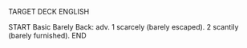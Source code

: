 TARGET DECK
ENGLISH

START
Basic
Barely
Back: adv. 1 scarcely (barely escaped). 2 scantily (barely furnished).
END
